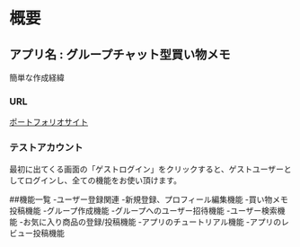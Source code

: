 # 概要

## アプリ名 : グループチャット型買い物メモ

簡単な作成経緯

### URL

[ポートフォリオサイト](http://18.177.6.24/)


### テストアカウント

最初に出てくる画面の「ゲストログイン」をクリックすると、ゲストユーザーとしてログインし、全ての機能をお使い頂けます。

##機能一覧
-ユーザー登録関連
  -新規登録、プロフィール編集機能
-買い物メモ投稿機能
-グループ作成機能
-グループへのユーザー招待機能
-ユーザー検索機能
-お気に入り商品の登録/投稿機能
-アプリのチュートリアル機能
-アプリのレビュー投稿機能
